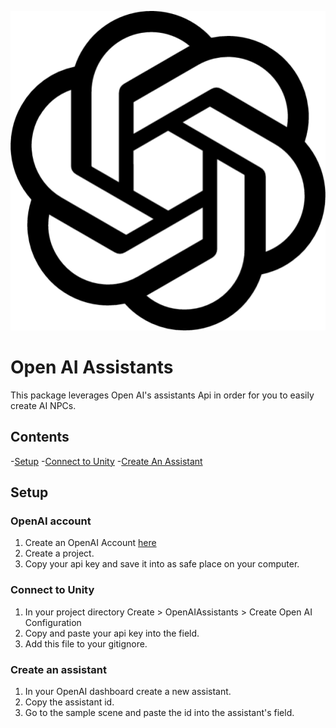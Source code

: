 ![OpenAIIcon](./Images/openaiIcon.png)
# Open AI Assistants
This package leverages Open AI's assistants Api in order for you to easily create AI NPCs.

## Contents
-[Setup](#setup)
-[Connect to Unity](#connecttounity)
-[Create An Assistant](#createanassistant)

## Setup
### OpenAI account
1. Create an OpenAI Account [here](https://platform.openai.com/)
2. Create a project.
3. Copy your api key and save it into as safe place on your computer.

### Connect to Unity
1. In your project directory Create > OpenAIAssistants > Create Open AI Configuration
2. Copy and paste your api key into the field.
3. Add this file to your gitignore.

### Create an assistant
1. In your OpenAI dashboard create a new assistant.
2. Copy the assistant id.
3. Go to the sample scene and paste the id into the assistant's field.

 